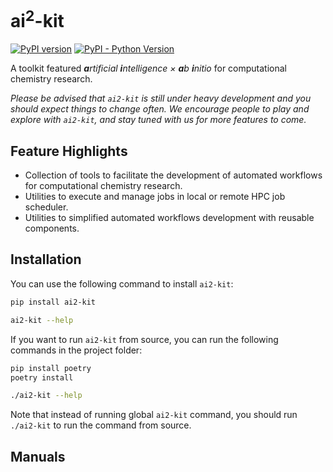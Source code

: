 # ai<sup>2</sup>-kit

[![PyPI version](https://badge.fury.io/py/ai2-kit.svg)](https://badge.fury.io/py/ai2-kit)
[![PyPI - Python Version](https://img.shields.io/pypi/pyversions/ai2-kit)](https://pypi.org/project/ai2-kit/)

A toolkit featured _**a**rtificial **i**ntelligence × **a**b **i**nitio_ for computational chemistry research.

*Please be advised that `ai2-kit` is still under heavy development and you should expect things to change often. We encourage people to play and explore with `ai2-kit`, and stay tuned with us for more features to come.*


## Feature Highlights
* Collection of tools to facilitate the development of automated workflows for computational chemistry research.
* Utilities to execute and manage jobs in local or remote HPC job scheduler.
* Utilities to simplified automated workflows development with reusable components. 

## Installation

You can use the following command to install `ai2-kit`:

```bash
pip install ai2-kit  

ai2-kit --help
```

If you want to run `ai2-kit` from source, you can run the following commands in the project folder:

```bash
pip install poetry
poetry install

./ai2-kit --help
```
Note that instead of running global `ai2-kit` command, you should run `./ai2-kit` to run the command from source.

## Manuals

```{tableofcontents}
```
